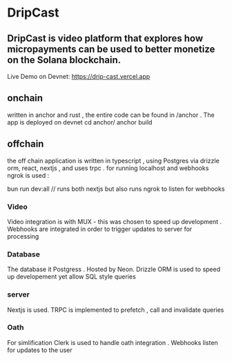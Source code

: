 
# DripCast


## DripCast is video platform that explores how micropayments can be used to better monetize on the Solana blockchain.


Live Demo on Devnet:
https://drip-cast.vercel.app




## onchain
written in anchor and rust , the entire code can be found in  /anchor . The app is deployed on devnet 
cd  anchor/
anchor build



## offchain 
the off chain application is written in typescript , using Postgres via drizzle orm, react, nextjs , and uses trpc .
for running localhost and webhooks ngrok is used :

bun run dev:all // runs both nextjs but also runs ngrok to listen for webhooks


### Video
Video integration is with MUX - this was chosen to speed up development . 
Webhooks are integrated in order to trigger updates to server for processing

### Database
The database it Postgress . Hosted by Neon. Drizzle ORM is used to speed up developement yet allow SQL style queries

### server 
Nextjs is used. TRPC is implemented to prefetch , call  and invalidate queries 

### Oath
For simlification Clerk is used to handle oath integration . Webhooks listen for updates to the user






